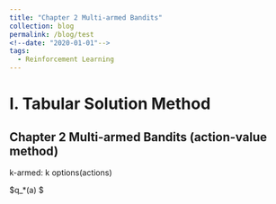```yaml
---
title: "Chapter 2 Multi-armed Bandits"
collection: blog
permalink: /blog/test
<!--date: "2020-01-01"-->
tags:
  - Reinforcement Learning
---
```


# I. Tabular Solution Method
## Chapter 2 Multi-armed Bandits (action-value method)
k-armed: k options(actions)

$q_*(a) $
